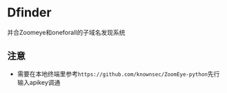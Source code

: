 # Dfinder
并合Zoomeye和oneforall的子域名发现系统

## 注意
- 需要在本地终端里参考`https://github.com/knownsec/ZoomEye-python`先行输入apikey调通

